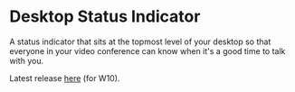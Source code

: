 # Desktop Status Indicator
A status indicator that sits at the topmost level of your desktop so that everyone in your video conference can know when it's a good time to talk with you.

Latest release [here](https://github.com/davghouse/DesktopStatusIndicator/releases/tag/v1.0.0) (for W10).
